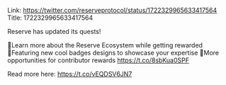 Link:  https://twitter.com/reserveprotocol/status/1722329965633417564
Title: 1722329965633417564

Reserve has updated its quests! 

🔷Learn more about the Reserve Ecosystem while getting rewarded
🔷Featuring new cool badges designs to showcase your expertise
🔷More opportunities for contributor rewards https://t.co/8sbKua0SPF

Read more here: https://t.co/vEQDSV6JN7